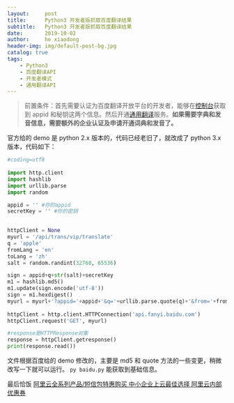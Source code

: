 ```yaml
---
layout:     post
title:      Python3 开发者版抓取百度翻译结果
subtitle:   Python3 开发者版抓取百度翻译结果
date:       2019-10-02
author:     he xiaodong
header-img: img/default-post-bg.jpg
catalog: true
tags:
    - Python3
    - 百度翻译API
    - 开发者模式
    - 通用翻译API
---
```


> 前置条件：首先需要认证为百度翻译开放平台的开发者，能够在[控制台](http://api.fanyi.baidu.com/api/trans/product/desktop?req=developer)获取到 appid 和秘钥这两个信息。然后开通[通用翻译](http://api.fanyi.baidu.com/api/trans/product/prodinfo)服务。**如果需要字典和发音信息，需要额外的企业认证及申请开通词典和发音了。**

官方给的 demo 是 python 2.x 版本的，代码已经老旧了，就改成了 python 3.x 版本，代码如下：
```python
#coding=utf8
 
import http.client
import hashlib
import urllib.parse
import random

appid = '' #你的appid
secretKey = '' #你的密钥

 
httpClient = None
myurl = '/api/trans/vip/translate'
q = 'apple'
fromLang = 'en'
toLang = 'zh'
salt = random.randint(32768, 65536)

sign = appid+q+str(salt)+secretKey
m1 = hashlib.md5()
m1.update(sign.encode('utf-8'))
sign = m1.hexdigest()
myurl = myurl+'?appid='+appid+'&q='+urllib.parse.quote(q)+'&from='+fromLang+'&to='+toLang+'&salt='+str(salt)+'&sign='+sign
 
httpClient = http.client.HTTPConnection('api.fanyi.baidu.com')
httpClient.request('GET', myurl)

#response是HTTPResponse对象
response = httpClient.getresponse()
print(response.read())
```

文件根据百度给的 demo 修改的，主要是 md5 和 quote 方法的一些变更，稍微改写一下就可以运行。 `py baidu.py` 能获取到基础信息。


最后恰饭 [阿里云全系列产品/短信包特惠购买 中小企业上云最佳选择 阿里云内部优惠券](https://www.aliyun.com/minisite/goods?userCode=0amqgcs9)